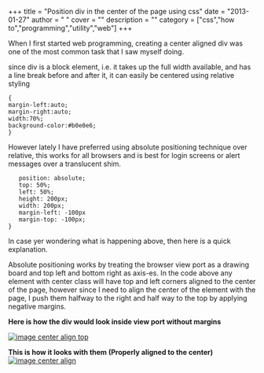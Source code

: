 
+++
title = "Position div in the center of the page using css"
date = "2013-01-27"
author = " "
cover = ""
description = ""
category = ["css","how to","programming","utility","web"]
+++

When I first started web programming, creating a center aligned div was one of the most common task that I saw myself doing. 

 since div is a block element, i.e. it takes up the full width available, and has a line break before and after it, it can easily be centered using relative styling 

 ```.center
{
 margin-left:auto;
 margin-right:auto;
 width:70%;
 background-color:#b0e0e6;
}
```
 However lately I have preferred using absolute positioning technique over relative, this works for all browsers and is best for login screens or alert messages over a translucent shim.

 ```.center{
    position: absolute;
    top: 50%;
    left: 50%;
    height: 200px;
    width: 200px;
    margin-left: -100px
    margin-top: -100px;
}
```
  In case yer wondering what is happening above, then here is a quick explanation.

 Absolute positioning works by treating the browser view port as a drawing board and top left and bottom right as axis-es. In the code above any element with center class will have top and left corners aligned to the center of the page, however since I need to align the center of the element with the page, I push them halfway to the right and half way to the top by applying negative margins.

 **Here is how the div would look inside view port without margins**   


 [![image center align top](http://varunpant.com/static/resources/imgalign2_2.png "image center align top")](http://varunpant.com/static/resources/imgalign2_2.png)

 **This is how it looks with them (Properly aligned to the center)** [![image center align ](http://varunpant.com/static/resources/divalighn1_4.png "image center align")](http://varunpant.com/static/resources/divalighn1_4.png)




